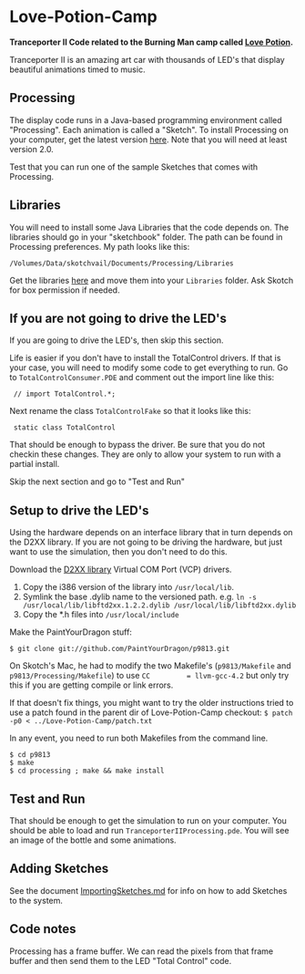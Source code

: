 # Love-Potion-Camp


**Tranceporter II Code related to the Burning Man camp called [Love Potion](http://www.lovepotioncamp.com/).**


Tranceporter II is an amazing art car with thousands of LED's that display
beautiful animations timed to music. 

## Processing

The display code runs in a Java-based programming environment called
"Processing". Each animation is called a "Sketch". To install Processing on your computer, get the latest
version [here](http://www.processing.org/download/). Note that you will need at least version 2.0. 

Test that you can run one of the sample Sketches that comes with Processing.

## Libraries

You will need to install some Java Libraries that the code depends on.
The libraries should go in your "sketchbook" folder. The path can be 
found in Processing preferences. My path looks like this: 

    /Volumes/Data/skotchvail/Documents/Processing/Libraries

Get the libraries [here](https://www.box.com/s/oh7azkw7puogdaeprcga) and move them
into your `Libraries` folder. Ask Skotch for box permission if needed. 

## If you are not going to drive the LED's

If you are going to drive the LED's, then skip this section. 

Life is easier if you don't have to install the TotalControl drivers.
If that is your case, you will need to modify some code to get
everything to run. 
Go to `TotalControlConsumer.PDE` and comment out the import line like this:

     // import TotalControl.*;
     
Next rename the class `TotalControlFake` so that it looks like this:

     static class TotalControl
     
That should be enough to bypass the driver. Be sure that you do not checkin 
these changes. They are only to allow your system to run with a partial install.

Skip the next section and go to "Test and Run"

## Setup to drive the LED's

Using the hardware depends on an interface library that in turn depends
on the D2XX library. If you are not going to be driving the hardware,
but just want to use the simulation, then you don't need to do this. 

Download the [D2XX library](http://www.ftdichip.com/Drivers/D2XX.htm) Virtual COM Port (VCP) drivers.

1. Copy the i386 version of the library into `/usr/local/lib`.  
2. Symlink the base .dylib name to the versioned path. 
   e.g.  `ln -s /usr/local/lib/libftd2xx.1.2.2.dylib /usr/local/lib/libftd2xx.dylib`  
3. Copy the *.h files into `/usr/local/include`


Make the PaintYourDragon stuff: 

    $ git clone git://github.com/PaintYourDragon/p9813.git
    
On Skotch's Mac, he had to modify the two Makefile's (`p9813/Makefile` and `p9813/Processing/Makefile`) to use
`CC         = llvm-gcc-4.2`
but only try this if you are getting compile or link errors. 

If that doesn't fix things, you might want to try the older instructions tried to use a patch found in the parent dir of Love-Potion-Camp checkout: `$ patch -p0 < ../Love-Potion-Camp/patch.txt`

In any event, you need to run both Makefiles from the command line. 

    $ cd p9813
    $ make
    $ cd processing ; make && make install

## Test and Run

That should be enough to get the simulation to run on your computer. You should be able to load and
run `TranceporterIIProcessing.pde`. You will see an image of the bottle and some animations. 

## Adding Sketches

See the document [ImportingSketches.md](./ImportingSketches.md) for info on how to add Sketches
to the system. 


## Code notes

Processing has a frame buffer.  We can read the pixels from that frame
buffer and then send them to the LED "Total Control" code.

